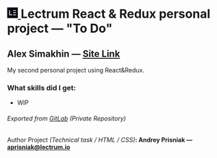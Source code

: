 <h1>
    <a href="https://lectrum.io" target="_blank" rel="noopener noreferrer">
        <img src="./public/logo-woodsmoke.svg" alt="Lectrum favicon" width="25" />
    </a>
	Lectrum React & Redux personal project — "To Do"
</h1>

## Alex Simakhin — <a href="https://alexsimakhin.github.io/React-Redux-Project-2/">Site Link</a>

My second personal project using React&Redux. </br>


### What skills did I get:

* WIP

###### Exported from [GitLab](https://gitlab.com/AlexSimakhin) (Private Repository)

#### <span style="font-weight: normal">Author Project <i>(Technical task / HTML / CSS)</i></span>: Andrey Prisniak — aprisniak@lectrum.io
